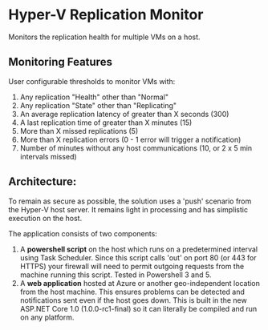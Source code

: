 # Hyper-V Replication Monitor #

Monitors the replication health for multiple VMs on a host. 

## Monitoring Features ##

User configurable thresholds to monitor VMs with:

1. Any replication "Health" other than "Normal"
2. Any replication "State" other than "Replicating"
3. An average replication latency of greater than X seconds (300)
4. A last replication time of greater than X minutes (15)
5. More than X missed replications (5)
6. More than X replication errors (0 - 1 error will trigger a notification)
7. Number of minutes without any host communications (10, or 2 x 5 min intervals missed)

## Architecture: ##

To remain as secure as possible, the solution uses a 'push' scenario from the Hyper-V host server. It remains light in processing and has simplistic execution on the host.

The application consists of two components:

1. A **powershell script** on the host which runs on a predetermined interval using Task Scheduler. Since this script calls 'out' on port 80 (or 443 for HTTPS) your firewall will need to permit outgoing requests from the machine running this script. Tested in Powershell 3 and 5. 
2. A **web application** hosted at Azure or another geo-independent location from the host machine. This ensures problems can be detected and notifications sent even if the host goes down. This is built in the new ASP.NET Core 1.0 (1.0.0-rc1-final) so it can literally be compiled and run on any platform.






